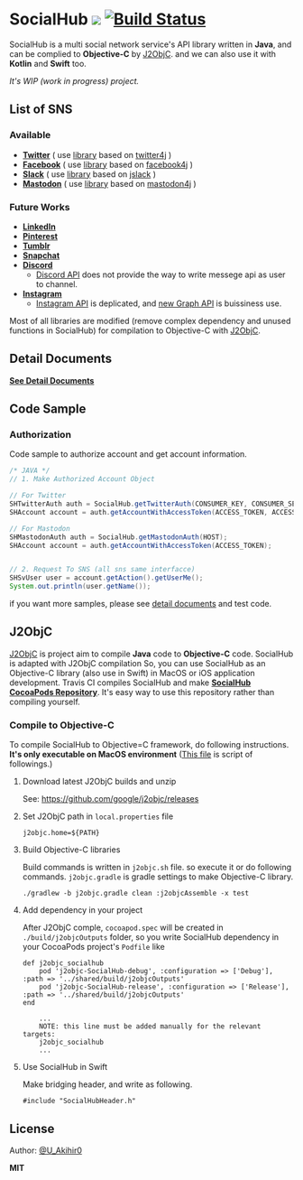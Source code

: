 # SocialHub [![](https://jitpack.io/v/uakihir0/socialhub.svg)](https://jitpack.io/#uakihir0/socialhub) [![Build Status](https://travis-ci.com/uakihir0/SocialHub.svg?branch=master)](https://travis-ci.com/uakihir0/SocialHub)

SocialHub is a multi social network service's API library written in **Java**, and can be complied to **Objective-C** by [J2ObjC]. and we can also use it with **Kotlin** and **Swift** too. 

*It's WIP (work in progress) project.*

## List of SNS

### Available 

* [**Twitter**](https://twitter.com/) ( use [library](https://github.com/uakihir0/twitter4j) based on [twitter4j](https://github.com/yusuke/twitter4j) )
* [**Facebook**](https://www.facebook.com/) ( use [library](https://github.com/uakihir0/facebook4j) based on [facebook4j](https://github.com/roundrop/facebook4j) )
* [**Slack**](https://slack.com/) ( use [library](https://github.com/uakihir0/jslack) based on [jslack](https://github.com/seratch/jslack) )
* [**Mastodon**](https://github.com/tootsuite/mastodon) ( use [library](https://github.com/uakihir0/mastodon4j) based on [mastodon4j](https://github.com/hecateball/mastodon4j) )

### Future Works

* [**LinkedIn**](https://www.linkedin.com/)
* [**Pinterest**](https://www.pinterest.com/)
* [**Tumblr**](https://www.tumblr.com/)
* [**Snapchat**](https://www.snapchat.com/)
* [**Discord**](https://discordapp.com/)
  * [Discord API](https://discordapp.com) does not provide the way to write messege api as user to channel.
* [**Instagram**](https://www.instagram.com/)
  * [Instagram API](https://www.instagram.com/developer/) is deplicated, and [new Graph API](https://developers.facebook.com/products/instagram/) is buissiness use.


Most of all libraries are modified (remove complex dependency and unused functions in SocialHub) for compilation to Objective-C with [J2ObjC].


## Detail Documents

[**See Detail Documents**](./docs/README.md)

## Code Sample

### Authorization

Code sample to authorize account and get account information.

```java
/* JAVA */
// 1. Make Authorized Account Object

// For Twitter
SHTwitterAuth auth = SocialHub.getTwitterAuth(CONSUMER_KEY, CONSUMER_SECRET);
SHAccount account = auth.getAccountWithAccessToken(ACCESS_TOKEN, ACCESS_SECRET);

// For Mastodon
SHMastodonAuth auth = SocialHub.getMastodonAuth(HOST);
SHAccount account = auth.getAccountWithAccessToken(ACCESS_TOKEN);


// 2. Request To SNS (all sns same interfacce)
SHSvUser user = account.getAction().getUserMe();
System.out.println(user.getName());
```

if you want more samples, please see [detail documents](./docs/README.md) and test code.

## J2ObjC

[J2ObjC] is project aim to compile **Java** code to **Objective-C** code. SocialHub is adapted with J2ObjC compilation So, you can use SocialHub as an Objective-C library (also use in Swift) in MacOS or iOS application development. Travis CI compiles SocialHub and make [**SocialHub CocoaPods Repository**](https://dev.azure.com/SocialHub/_git/ObjCBinary). It's easy way to use this repository rather than compiling yourself.

### Compile to Objective-C
To compile SocialHub to Objective=C framework, do following instructions. **It's only executable on MacOS environment** ([This file](./.travis,yml) is script of followings.)


1. Download latest J2ObjC builds and unzip

    See: https://github.com/google/j2objc/releases

2. Set J2ObjC path in ```local.properties``` file

    ```shell
    j2objc.home=${PATH}
    ```

3. Build Objective-C libraries

    Build commands is written in ```j2objc.sh``` file. so execute it or do following commands. ```j2objc.gradle``` is gradle settings to make Objective-C library.

    ```shell
    ./gradlew -b j2objc.gradle clean :j2objcAssemble -x test
    ```

4. Add dependency in your project

    After J2ObjC comple, ```cocoapod.spec``` will be created in ```./build/j2objcOutputs``` folder, so you write SocialHub dependency in your CocoaPods project's ```Podfile``` like

    ```
    def j2objc_socialhub
        pod 'j2objc-SocialHub-debug', :configuration => ['Debug'], :path => '../shared/build/j2objcOutputs'
        pod 'j2objc-SocialHub-release', :configuration => ['Release'], :path => '../shared/build/j2objcOutputs'
    end
    
        ...
        NOTE: this line must be added manually for the relevant targets:
        j2objc_socialhub
        ...
    ```

5. Use SocialHub in Swift

    Make bridging header, and write as following.

    ```
    #include "SocialHubHeader.h"
    ```
    
## License


Author: [@U_Akihir0](https://twitter.com/U_AKihir0)

**MIT**


  [J2ObjC]: https://developers.google.com/j2objc/
